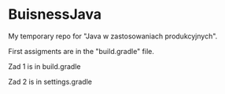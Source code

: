 # BuisnessJava
My temporary repo for "Java w zastosowaniach produkcyjnych". 


First assigments are in the "build.gradle" file. 

Zad 1 is in build.gradle

Zad 2 is in settings.gradle
